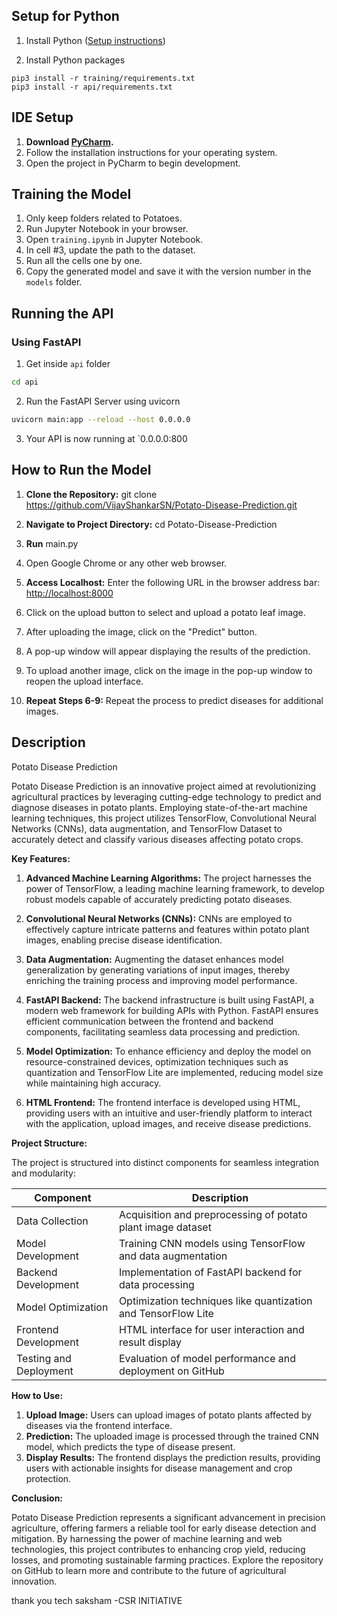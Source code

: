 

## Setup for Python

1. Install Python ([Setup instructions](https://wiki.python.org/moin/BeginnersGuide))

2. Install Python packages

```
pip3 install -r training/requirements.txt
pip3 install -r api/requirements.txt
```

## IDE Setup

1. **Download [PyCharm](https://www.jetbrains.com/pycharm/download/?section=windows).**
2. Follow the installation instructions for your operating system.
3. Open the project in PyCharm to begin development.

## Training the Model


1. Only keep folders related to Potatoes.
2. Run Jupyter Notebook in your browser.
3. Open `training.ipynb` in Jupyter Notebook.
4. In cell #3, update the path to the dataset.
5. Run all the cells one by one.
6. Copy the generated model and save it with the version number in the `models` folder.

## Running the API

### Using FastAPI

1. Get inside `api` folder

```bash
cd api
```

2. Run the FastAPI Server using uvicorn

```bash
uvicorn main:app --reload --host 0.0.0.0
```

3. Your API is now running at `0.0.0.0:800

## How to Run the Model

1. **Clone the Repository:**
   git clone https://github.com/VijayShankarSN/Potato-Disease-Prediction.git

3. **Navigate to Project Directory:**
   cd Potato-Disease-Prediction

4. **Run**
   main.py

5. Open Google Chrome or any other web browser.


6. **Access Localhost:**
Enter the following URL in the browser address bar:
[http://localhost:8000](http://localhost:8000)

7. Click on the upload button to select and upload a potato leaf image.

8. After uploading the image, click on the "Predict" button.

9. A pop-up window will appear displaying the results of the prediction.

10. To upload another image, click on the image in the pop-up window to reopen the upload interface.

11. **Repeat Steps 6-9:** 
 Repeat the process to predict diseases for additional images.

## Description

Potato Disease Prediction

Potato Disease Prediction is an innovative project aimed at revolutionizing agricultural practices by leveraging cutting-edge technology to predict and diagnose diseases in potato plants. Employing state-of-the-art machine learning techniques, this project utilizes TensorFlow, Convolutional Neural Networks (CNNs), data augmentation, and TensorFlow Dataset to accurately detect and classify various diseases affecting potato crops.

**Key Features:**

1. **Advanced Machine Learning Algorithms:** The project harnesses the power of TensorFlow, a leading machine learning framework, to develop robust models capable of accurately predicting potato diseases.

2. **Convolutional Neural Networks (CNNs):** CNNs are employed to effectively capture intricate patterns and features within potato plant images, enabling precise disease identification.

3. **Data Augmentation:** Augmenting the dataset enhances model generalization by generating variations of input images, thereby enriching the training process and improving model performance.

4. **FastAPI Backend:** The backend infrastructure is built using FastAPI, a modern web framework for building APIs with Python. FastAPI ensures efficient communication between the frontend and backend components, facilitating seamless data processing and prediction.

5. **Model Optimization:** To enhance efficiency and deploy the model on resource-constrained devices, optimization techniques such as quantization and TensorFlow Lite are implemented, reducing model size while maintaining high accuracy.

6. **HTML Frontend:** The frontend interface is developed using HTML, providing users with an intuitive and user-friendly platform to interact with the application, upload images, and receive disease predictions.

**Project Structure:**

The project is structured into distinct components for seamless integration and modularity:

| Component             | Description                                                   |
|-----------------------|---------------------------------------------------------------|
| Data Collection       | Acquisition and preprocessing of potato plant image dataset   |
| Model Development     | Training CNN models using TensorFlow and data augmentation   |
| Backend Development   | Implementation of FastAPI backend for data processing         |
| Model Optimization    | Optimization techniques like quantization and TensorFlow Lite |
| Frontend Development  | HTML interface for user interaction and result display        |
| Testing and Deployment| Evaluation of model performance and deployment on GitHub      |

**How to Use:**

1. **Upload Image:** Users can upload images of potato plants affected by diseases via the frontend interface.
2. **Prediction:** The uploaded image is processed through the trained CNN model, which predicts the type of disease present.
3. **Display Results:** The frontend displays the prediction results, providing users with actionable insights for disease management and crop protection.

**Conclusion:**

Potato Disease Prediction represents a significant advancement in precision agriculture, offering farmers a reliable tool for early disease detection and mitigation. By harnessing the power of machine learning and web technologies, this project contributes to enhancing crop yield, reducing losses, and promoting sustainable farming practices. Explore the repository on GitHub to learn more and contribute to the future of agricultural innovation.

thank you tech saksham -CSR INITIATIVE
